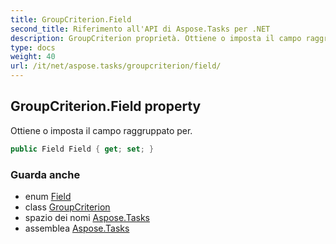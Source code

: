 ```yaml
---
title: GroupCriterion.Field
second_title: Riferimento all'API di Aspose.Tasks per .NET
description: GroupCriterion proprietà. Ottiene o imposta il campo raggruppato per.
type: docs
weight: 40
url: /it/net/aspose.tasks/groupcriterion/field/
---
```

## GroupCriterion.Field property

Ottiene o imposta il campo raggruppato per.

```csharp
public Field Field { get; set; }
```

### Guarda anche

* enum [Field](../../field/)
* class [GroupCriterion](../)
* spazio dei nomi [Aspose.Tasks](../../groupcriterion/)
* assemblea [Aspose.Tasks](../../../)


